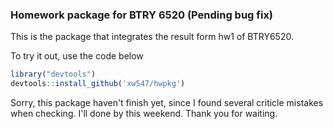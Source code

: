 ### Homework package for BTRY 6520 (Pending bug fix)
This is the package that integrates the result form hw1 of BTRY6520.

To try it out, use the code below

```r
library("devtools")
devtools::install_github('xw547/hwpkg')
```

Sorry, this package haven't finish yet, since I found several criticle mistakes when checking. I'll done by this weekend. Thank you for waiting.
